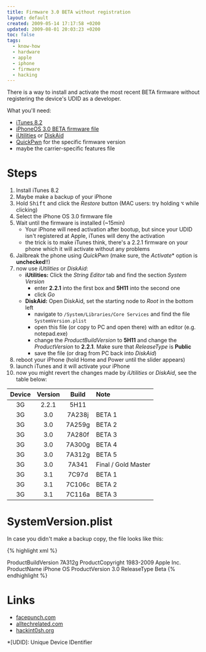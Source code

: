```yaml
---
title: Firmware 3.0 BETA without registration
layout: default
created: 2009-05-14 17:17:58 +0200
updated: 2009-08-01 20:03:23 +0200
toc: false
tags:
  - know-how
  - hardware
  - apple
  - iphone
  - firmware
  - hacking
---
```

There is a way to install and activate the most recent BETA firmware without registering the device's UDID as a developer.

What you'll need:

* [iTunes 8.2](http://www.iphoneheat.com/2009/05/download-iphone-os-30-beta-5-7a312g-and-itunes-82-b10/)
* [iPhoneOS 3.0 BETA firmware file](http://www.iphoneheat.com/2009/03/download-iphone-firmware-files-all-at-one-place/)
* [iUtilities](http://blog.alltechrelated.com/2008/10/24/iutilities-usefully-theme-windows-application/) or [DiskAid](http://www.digidna.net/diskaid/)
* [QuickPwn](http://www.quickpwn.com/2009/05/quickpwn-3-0-beta-5.html) for the specific firmware version
* maybe the carrier-specific features file


Steps
=====

1. Install iTunes 8.2
1. Maybe make a backup of your iPhone
1. Hold <kbd>Shift</kbd> and click the *Restore* button (MAC users: try holding <kbd>⌥</kbd> while clicking)
1. Select the iPhone OS 3.0 firmware file
1. Wait until the firmware is installed (~15min)
    * Your iPhone will need activation after bootup, but since your UDID isn't registered at Apple, iTunes will deny the activation
    * the trick is to make iTunes think, there's a 2.2.1 firmware on your phone which it will activate without any problems
1. Jailbreak the phone using *QuickPwn* (make sure, the *Activate** option is **unchecked**!!)
1. now use *iUtilities* or *DiskAid*:
    * **iUtilities:** Click the *String Editor* tab and find the section *System Version*
        * enter **2.2.1** into the first box and **5H11** into the second one
        * click *Go*
    * **DiskAid:** Open DiskAid, set the starting node to *Root* in the bottom left
        * navigate to `/System/Libraries/Core Services` and find the file `SystemVersion.plist`
        * open this file (or copy to PC and open there) with an editor (e.g. notepad.exe)
        * change the *ProductBuildVersion* to **5H11** and change the *ProductVersion* to **2.2.1**. Make sure that *ReleaseType* is **Public**
        * save the file (or drag from PC back into *DiskAid*)
1. reboot your iPhone (hold Home and Power until the slider appears)
1. launch iTunes and it will activate your iPhone
1. now you might revert the changes made by *iUtilities* or *DiskAid*, see the table below:

| Device | Version | Build  | Note           |
|:------:|:-------:|:------:|:---------------|
|   3G   | 2.2.1   | 5H11   |                |
|   3G   | 3.0     | 7A238j | BETA 1         |
|   3G   | 3.0     | 7A259g | BETA 2         |
|   3G   | 3.0     | 7A280f | BETA 3         |
|   3G   | 3.0     | 7A300g | BETA 4         |
|   3G   | 3.0     | 7A312g | BETA 5         |
|   3G   | 3.0     | 7A341  | Final / Gold Master  |
|   3G   | 3.1     | 7C97d  | BETA 1         |
|   3G   | 3.1     | 7C106c | BETA 2         |
|   3G   | 3.1     | 7C116a | BETA 3         |


SystemVersion.plist
===================

In case you didn't make a backup copy, the file looks like this:

{% highlight xml %}
<?xml version="1.0" encoding="UTF-8"?>
<!DOCTYPE plist PUBLIC "-//Apple//DTD PLIST 1.0//EN" "http://www.apple.com/DTDs/PropertyList-1.0.dtd">
<plist version="1.0">
<dict>
    <key>ProductBuildVersion</key>
    <string>7A312g</string>
    <key>ProductCopyright</key>
    <string>1983-2009 Apple Inc.</string>
    <key>ProductName</key>
    <string>iPhone OS</string>
    <key>ProductVersion</key>
    <string>3.0</string>
    <key>ReleaseType</key>
    <string>Beta</string>
</dict>
</plist>
{% endhighlight %}


Links
=====

* [facepunch.com](http://www.facepunch.com/showthread.php?t=732296)
* [alltechrelated.com](http://blog.alltechrelated.com/2009/05/13/guide-how-to-bypass-the-udid-registration-for-os-30/)
* [hackint0sh.org](http://www.hackint0sh.org/forum/f201/72220.htm)

*[UDID]: Unique Device IDentifier

